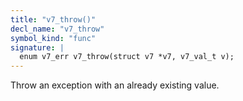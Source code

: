 ```yaml
---
title: "v7_throw()"
decl_name: "v7_throw"
symbol_kind: "func"
signature: |
  enum v7_err v7_throw(struct v7 *v7, v7_val_t v);
---
```


Throw an exception with an already existing value. 

